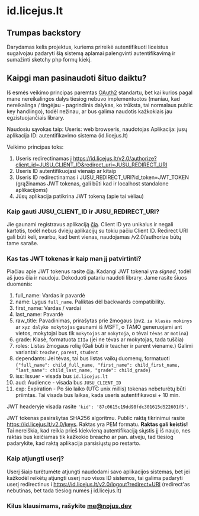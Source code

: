 # id.licejus.lt

## Trumpas backstory
Darydamas kelis projektus, kuriems prireikė autentifikuoti liceistus sugalvojau padaryti šią sistemą aplamai palengvinti autentifikavimą ir sumažinti sketchy php formų kiekį.

## Kaipgi man pasinaudoti šituo daiktu?
Iš esmės veikimo principas paremtas [OAuth2](https://oauth.net/2/) standartu, bet kai kurios pagal mane nereikalingos dalys tiesiog nebuvo implementuotos (maniau, kad nereikalinga / tingėjau - pagrindinis dalykas, ko trūksta, tai normalaus public key handlingo), todėl nežinau, ar bus galima naudotis kažkokiais jau egzistuojančiais library.

Naudosiu sąvokas taip:
Useris: web browseris, naudotojas
Aplikacija: jusų aplikacija
ID: autentifikavimo sistema (id.licejus.lt)

Veikimo principas toks:
 1. Useris redirectinamas į https://id.licejus.lt/v2.0/authorize?client_id=JUSU_CLIENT_ID&redirect_uri=JUSU_REDIRECT_URI
 2. Useris ID autentifikuojasi vienaip ar kitaip
 3. Useris ID redirectinamas i JUSU_REDIRECT_URI?id_token=JWT_TOKEN (grąžinamas JWT tokenas, gali būti kad ir localhost standalone aplikacijoms)
 4. Jūsų aplikacija patikrina JWT tokeną (apie tai vėliau)

### Kaip gauti JUSU_CLIENT_ID ir JUSU_REDIRECT_URI?
Jie gaunami registravus aplikaciją [čia](https://id.licejus.lt/dashboard). Client ID yra unikalus ir negali kartotis, todėl nebus dviejų aplikacijų su tokiu pačiu Client ID. Redirect URI gali būti keli, svarbu, kad bent vienas, naudojamas /v2.0/authorize būtų tame saraše.

### Kas tas JWT tokenas ir kaip man jį patvirtinti?
Plačiau apie JWT tokenus rasite [čia](https://jwt.io/introduction).
Kadangi JWT tokenai yra *signed*, todėl aš juos čia ir naudoju. Dekoduoti patariu naudoti library. Jame rasite šiuos duomenis:
1. full_name: Vardas ir pavardė
2. name: Lygus `full_name`. Paliktas dėl backwards compatibility.
3. first_name: Vardas / vardai
4. last_name: Pavardė
5. raw_title: Pavadinimas, prirašytas prie žmogaus (pvz. `ia klasės mokinys` ar `xyz dalyko mokytojas` gaunami iš MSFT, o TAMO generuojami ant vietos, mokytojai bus tik `mokytojas` ar `mokytoja`, o tėvai `tėvas` ar `motina`)
6. grade: Klasė, formatuota `IIIa` (jei ne tėvas ar mokytojas, tada tuščia)
7. roles: Listas žmogaus rolių (Gali būti ir teacher ir parent viename.) Galimi variantai: `teacher`, `parent`, `student`
8. dependants: Jei tėvas, tai bus listas vaikų duomenų, formatuoti `{"full_name": child_full_name, "first_name": child_first_name, "last_name": child_last_name, "grade": child_grade}`
9. iss: Issuer - visada bus `id.licejus.lt`
10. aud: Audience - visada bus `JUSU_CLIENT_ID`
11. exp: Expiration - Po šio laiko (UTC unix millis) tokenas nebeturėtų būti priimtas. Tai visada bus laikas, kada useris autentifikavosi + 10 min.

JWT headeryje visada rasite `'kid': '87c0615c19dd98fdc301615d522601f5'`. 

JWT tokenas pasirašytas SHA256 algoritmu. Public raktą tikrinimui rasite https://id.licejus.lt/v2.0/keys. Raktas yra PEM formatu. **Raktas gali keistis!** Tai nereiškia, kad reikia prieš kiekvieną autentifikaciją siųstis jį iš naujo, nes raktas bus keičiamas tik kažkokio breacho ar pan. atveju, tad tiesiog padarykite, kad raktą aplikacija parsisiųstų po restarto.

### Kaip atjungti userį?
Userį šiaip turėtumėte atjungti naudodami savo aplikacijos sistemas, bet jei kažkodėl reikėtų atjungti userį nuo visos ID sistemos, tai galima padaryti userį redirectinus i https://id.licejus.lt/v2.0/logout?redirect=URI (redirect'as nebutinas, bet tada tiesiog numes į id.licejus.lt)

### Kilus klausimams, rašykite [me@nojus.dev](mailto:me+docs@nojus.dev)

